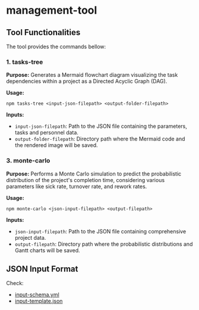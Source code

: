# management-tool

## Tool Functionalities

The tool provides the commands bellow:

### 1. tasks-tree

**Purpose:** Generates a Mermaid flowchart diagram visualizing the task dependencies within a project as a Directed Acyclic Graph (DAG).

**Usage:**

```
npm tasks-tree <input-json-filepath> <output-folder-filepath>
```

**Inputs:**
- `input-json-filepath`: Path to the JSON file containing the parameters, tasks and personnel data.
- `output-folder-filepath`: Directory path where the Mermaid code and the rendered image will be saved.

### 3. monte-carlo

**Purpose:** Performs a Monte Carlo simulation to predict the probabilistic distribution of the project's completion time, considering various parameters like sick rate, turnover rate, and rework rates.

**Usage:**

```
npm monte-carlo <json-input-filepath> <output-filepath>
```

**Inputs:**
- `json-input-filepath`: Path to the JSON file containing comprehensive project data.
- `output-filepath`: Directory path where the probabilistic distributions and Gantt charts will be saved.

## JSON Input Format

Check:
- [input-schema.yml](./input-schema.yml)
- [input-template.json](./input-template.json)
